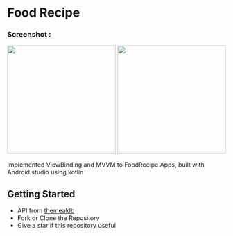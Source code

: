 # Food Recipe

<h3 align="left">Screenshot :</h3>
<p align="left"> 
<img src="https://github.com/rizkikurniaa/FoodRecipes/blob/master/ss-home.jpeg" width="250"> <img src="https://github.com/rizkikurniaa/FoodRecipes/blob/master/ss-detail.jpeg" width="250">

Implemented ViewBinding and MVVM to FoodRecipe Apps, built with Android studio using kotlin

## Getting Started
- API from [themealdb](https://www.themealdb.com/)
- Fork or Clone the Repository
- Give a star if this repository useful